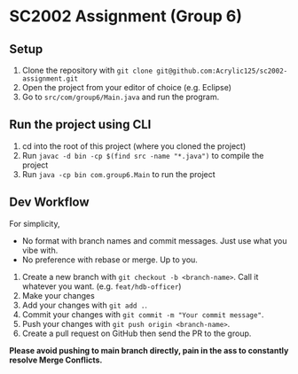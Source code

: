 # SC2002 Assignment (Group 6)

## Setup
1. Clone the repository with `git clone git@github.com:Acrylic125/sc2002-assignment.git`
1. Open the project from your editor of choice (e.g. Eclipse)
1. Go to `src/com/group6/Main.java` and run the program.

## Run the project using CLI
1. cd into the root of this project (where you cloned the project)
1. Run `javac -d bin -cp $(find src -name "*.java")` to compile the project
1. Run `java -cp bin com.group6.Main` to run the project

## Dev Workflow
For simplicity, 
- No format with branch names and commit messages. Just use what you vibe with.
- No preference with rebase or merge. Up to you.

1. Create a new branch with `git checkout -b <branch-name>`. Call it whatever you want. (e.g. `feat/hdb-officer`)
1. Make your changes
1. Add your changes with `git add .`.
1. Commit your changes with `git commit -m "Your commit message"`.
1. Push your changes with `git push origin <branch-name>`.
1. Create a pull request on GitHub then send the PR to the group.

**Please avoid pushing to main branch directly, pain in the ass to constantly resolve Merge Conflicts.**

